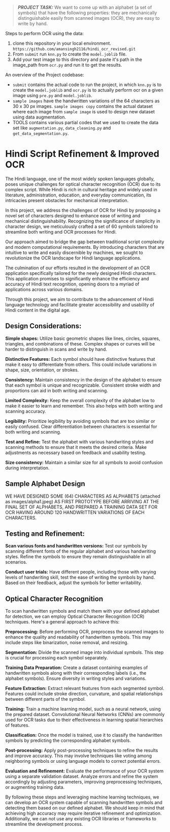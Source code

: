 > **_PROJECT TASK:_**  We want to come up with an alphabet (a set of symbols) that have the following properties: they are mechanically distinguishable easily from scanned images (OCR), they are easy to write by hand.

Steps to perform OCR using the data:
1. clone this repository in your local environment.
``
https://github.com/amansingh2116/hindi_ocr_revised.git
``
2. From ``submit`` run ``knn.py`` to create the ``model.joblib`` file.
3. Add your test image to this directory and paste it's path in the image_path from ``ocr.py`` and run it to get the results. 

An overview of the Project codebase:
- ``submit`` contains the actual code to run the project, in which ``knn.py`` is to create the ``model.joblib`` and ``ocr.py`` is to actually perform ocr on a given image using ``pre.py`` and ``model.joblib``.
- ``sample images`` have the handwritten variations of the 64 characters as 30 x 30 px images. ``sample images copy``  contains the actual dataset where each image from ``sample image`` is used to design new dataset using data augmentation.
- TOOLS contains various partial codes that we used to create the data set like ``augmentation.py``, ``data_cleaning.py`` and ``get_data_segmentation.py``.

# Hindi Script Refinement & Improved OCR

The Hindi language, one of the most widely spoken languages globally, poses unique challenges for optical character recognition (OCR) due to its complex script. While Hindi is rich in cultural heritage and widely used in literature, administration, education, and everyday communication, its intricacies present obstacles for mechanical interpretation.

In this project, we address the challenges of OCR for Hindi by proposing a novel set of characters designed to enhance ease of writing and mechanical distinguishability. Recognizing the significance of simplicity in character design, we meticulously crafted a set of 60 symbols tailored to streamline both writing and OCR processes for Hindi.

Our approach aimed to bridge the gap between traditional script complexity and modern computational requirements. By introducing characters that are intuitive to write and easily discernible by machines, we sought to revolutionize the OCR landscape for Hindi language applications.

The culmination of our efforts resulted in the development of an OCR application specifically tailored for the newly designed Hindi characters. This application promises to significantly enhance the efficiency and accuracy of Hindi text recognition, opening doors to a myriad of applications across various domains.

Through this project, we aim to contribute to the advancement of Hindi language technology and facilitate greater accessibility and usability of Hindi content in the digital
age.

## Design Considerations:

**Simple shapes:** Utilize basic geometric shapes like lines, circles, squares, triangles, and combinations of these. Complex shapes or curves will be harder to distinguish in scans and write by hand.

**Distinctive Features:** Each symbol should have distinctive features that make it easy to differentiate from others. This could include variations in shape, size, orientation, or strokes.

**Consistency:** Maintain consistency in the design of the alphabet to ensure that each symbol is unique and recognizable. Consistent stroke width and proportions can aid in both writing and scanning.

**Limited Complexity:** Keep the overall complexity of the alphabet low to make it easier to learn and remember. This also helps with both writing and scanning accuracy.

**Legibility:** Prioritize legibility by avoiding symbols that are too similar or easily confused. Clear differentiation between characters is essential for both writing and scanning.

**Test and Refine:** Test the alphabet with various handwriting styles and scanning methods to ensure that it meets the desired criteria. Make adjustments as necessary based on feedback and usability testing.

**Size consistency:** Maintain a similar size for all symbols to avoid confusion during interpretation.

## Sample Alphabet Design

WE HAVE DESIGNED SOME (64) CHARACTERS AS ALPHABETS (attached as images/alpha1.jpeg) AS FIRST PROTOTYPE BEFORE ARRIVING AT THE FINAL SET OF ALPHABETS, AND PREPARED A TRAINING DATA SET FOR OCR HAVING AROUND 120 HANDWRITTEN VARIATIONS OF EACH CHARACTERS.

## Testing and Refinement:

**Scan various fonts and handwritten versions:** Test our symbols by scanning different fonts of the regular alphabet and various handwriting styles. Refine the symbols to ensure they remain distinguishable in all scenarios.

**Conduct user trials:** Have different people, including those with varying levels of handwriting skill, test the ease of writing the symbols by hand. Based on their feedback, adjust the symbols for better writability.

## Optical Character Recognition

To scan handwritten symbols and match them with your defined alphabet for detection, we can employ Optical Character Recognition (OCR) techniques. Here's a general approach to achieve this:

**Preprocessing:** Before performing OCR, preprocess the scanned images to enhance the quality and readability of handwritten symbols. This may include steps like binarization, noise removal, and resizing.

**Segmentation:** Divide the scanned image into individual symbols. This step is crucial for processing each symbol separately.

**Training Data Preparation:** Create a dataset containing examples of handwritten symbols along with their corresponding labels (i.e., the alphabet symbols). Ensure diversity in writing styles and variations.

**Feature Extraction:** Extract relevant features from each segmented symbol. Features could include stroke direction, curvature, and spatial relationships between different parts of the symbol.

**Training:** Train a machine learning model, such as a neural network, using the prepared dataset. Convolutional Neural Networks (CNNs) are commonly used for OCR tasks due to their effectiveness in learning spatial hierarchies of features.

**Classification:** Once the model is trained, use it to classify the handwritten symbols by predicting the corresponding alphabet symbols.

**Post-processing:** Apply post-processing techniques to refine the results and improve accuracy. This may involve techniques like voting among neighboring symbols or using language models to correct potential errors.

**Evaluation and Refinement:** Evaluate the performance of your OCR system using a separate validation dataset. Analyze errors and refine the system accordingly by adjusting parameters, improving preprocessing techniques, or augmenting training data.

By following these steps and leveraging machine learning techniques, we can develop an OCR system capable of scanning handwritten symbols and detecting them based on our defined alphabet. We should keep in mind that achieving high accuracy may require iterative refinement and optimization. Additionally, we can not use any existing OCR libraries or frameworks to streamline the development process.
